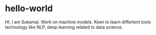# hello-world

HI,
I am Sukamal. Work on machine models. Keen to learn differtent tools technology like NLP, deep learning related to data science.

